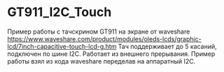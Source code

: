 # GT911_I2C_Touch
Пример работы с тачскрином GT911 на экране от waveshare https://www.waveshare.com/product/modules/oleds-lcds/graphic-lcd/7inch-capacitive-touch-lcd-g.htm 
Тач поддерживает до 5 касаний, подключен по шине I2C.
Работает из внешнего прерывания.
Пример работы взял из кода waveshare переделав на аппаратный I2C.

